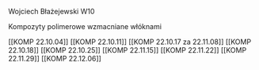 Wojciech Błażejewski W10

Kompozyty polimerowe wzmacniane włóknami

[[KOMP 22.10.04]]
[[KOMP 22.10.11]]
[[KOMP 22.10.17 za 22.11.08]]
[[KOMP 22.10.18]]
[[KOMP 22.10.25]]
[[KOMP 22.11.15]]
[[KOMP 22.11.22]]
[[KOMP 22.11.29]]
[[KOMP 22.12.06]]



